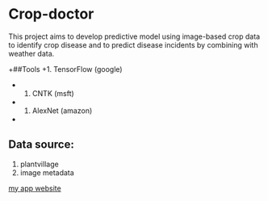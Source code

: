 # Crop-doctor

This project aims to develop predictive model using image-based crop data to identify crop disease and to predict disease incidents by combining with weather data.

 +##Tools
 +1. TensorFlow (google)
 +  1. CNTK (msft)
 +  1. AlexNet (amazon)
 +
  ## Data source:
  1. plantvillage
  1. image metadata

[my app website](http://cropdoctor.herokuapp.com/index)
